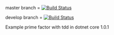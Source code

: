 
master branch = [![Build Status](https://travis-ci.org/chaiwatmat/primefactor.svg?branch=master)](https://travis-ci.org/chaiwatmat/primefactor)

develop branch = [![Build Status](https://travis-ci.org/chaiwatmat/primefactor.svg?branch=develop)](https://travis-ci.org/chaiwatmat/primefactor)

Example prime factor with tdd in dotnet core 1.0.1
